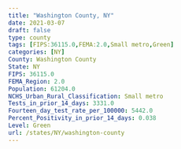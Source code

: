 ```yaml
---
title: "Washington County, NY"
date: 2021-03-07
draft: false
type: county
tags: [FIPS:36115.0,FEMA:2.0,Small metro,Green]
categories: [NY]
County: Washington County
State: NY
FIPS: 36115.0
FEMA_Region: 2.0
Population: 61204.0
NCHS_Urban_Rural_Classification: Small metro
Tests_in_prior_14_days: 3331.0
Fourteen_day_test_rate_per_100000: 5442.0
Percent_Positivity_in_prior_14_days: 0.038
Level: Green
url: /states/NY/washington-county
---
```



